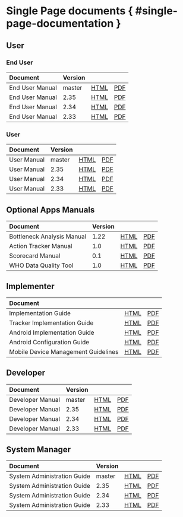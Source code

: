 
# Single Page documents { #single-page-documentation }

## User

### End User

|Document|Version|||
|:---------|---|---|---|
|End User Manual|master|[HTML](/full/en/use/user-guides/dhis-core-version-master/dhis2-end-user-manual.html)|[PDF](/full/en/use/user-guides/dhis-core-version-master/dhis2-end-user-manual.pdf)|
|End User Manual|2.35|[HTML](/full/en/use/user-guides/dhis-core-version-235/dhis2-end-user-manual.html)|[PDF](/full/en/use/user-guides/dhis-core-version-235/dhis2-end-user-manual.pdf)|
|End User Manual|2.34|[HTML](/full/en/use/user-guides/dhis-core-version-234/dhis2-end-user-manual.html)|[PDF](/full/en/use/user-guides/dhis-core-version-234/dhis2-end-user-manual.pdf)|
|End User Manual|2.33|[HTML](/full/en/use/user-guides/dhis-core-version-233/dhis2-end-user-manual.html)|[PDF](/full/en/use/user-guides/dhis-core-version-233/dhis2-end-user-manual.pdf)|

### User

|Document|Version|||
|:---------|---|---|---|
|User Manual|master|[HTML](/full/en/use/user-guides/dhis-core-version-master/dhis2-user-manual.html)|[PDF](/full/en/use/user-guides/dhis-core-version-master/dhis2-user-manual.pdf)|
|User Manual|2.35|[HTML](/full/en/use/user-guides/dhis-core-version-235/dhis2-user-manual.html)|[PDF](/full/en/use/user-guides/dhis-core-version-235/dhis2-user-manual.pdf)|
|User Manual|2.34|[HTML](/full/en/use/user-guides/dhis-core-version-234/dhis2-user-manual.html)|[PDF](/full/en/use/user-guides/dhis-core-version-234/dhis2-user-manual.pdf)|
|User Manual|2.33|[HTML](/full/en/use/user-guides/dhis-core-version-233/dhis2-user-manual.html)|[PDF](/full/en/use/user-guides/dhis-core-version-233/dhis2-user-manual.pdf)|

## Optional Apps Manuals

|Document|Version|||
|:---------|---|---|---|
|Bottleneck Analysis Manual|1.22|[HTML](/full/en/use/optional-apps/bottleneck-analysis-app/app-version-122.html)|[PDF](/full/en/use/optional-apps/bottleneck-analysis-app/app-version-122.pdf)|
|Action Tracker Manual|1.0|[HTML](/full/en/use/optional-apps/action-tracker-app.html)|[PDF](/full/en/use/optional-apps/action-tracker-app.pdf)|
|Scorecard Manual|0.1|[HTML](/full/en/use/optional-apps/interactive-scorecard-ap-manual.html)|[PDF](/full/en/use/optional-apps/interactive-scorecard-ap-manual.pdf)|
|WHO Data Quality Tool|1.0|[HTML](/full/en/use/optional-apps/who-data-quality-tool-manual.html)|[PDF](/full/en/use/optional-apps/who-data-quality-tool-manual.pdf)|

## Implementer

|Document|||
|:------|---|---|
|Implementation Guide|[HTML](/full/en/implement/dhis2-implementation-guide.html)|[PDF](/full/en/implement/dhis2-implementation-guide.pdf)|
|Tracker Implementation Guide|[HTML](/full/en/implement/dhis2-tracker-implementation-guide.html)|[PDF](/full/en/implement/dhis2-tracker-implementation-guide.pdf)|
|Android Implementation Guide|[HTML](/full/en/implement/dhis2-android-implementation-guide.html)|[PDF](/full/en/implement/dhis2-android-implementation-guide.pdf)|
|Android Configuration Guide|[HTML](/full/en/implement/dhis2-android-configuration-guide.html)|[PDF](/full/en/implement/dhis2-android-configuration-guide.pdf)|
|Mobile Device Management Guidelines|[HTML](/full/en/implement/mobile-device-management-guidelines.html)|[PDF](/full/en/implement/mobile-device-management-guidelines.pdf)|

## Developer

|Document|Version|||
|:---------|---|---|---|
|Developer Manual|master|[HTML](/full/en/develop/developer-reference/dhis-core-version-master/web-api.html)|[PDF](/full/en/develop/developer-reference/dhis-core-version-master/web-api.pdf)|
|Developer Manual|2.35|[HTML](/full/en/develop/developer-reference/dhis-core-version-235/web-api.html)|[PDF](/full/en/develop/developer-reference/dhis-core-version-235/web-api.pdf)|
|Developer Manual|2.34|[HTML](/full/en/develop/developer-reference/dhis-core-version-234/web-api.html)|[PDF](/full/en/develop/developer-reference/dhis-core-version-234/web-api.pdf)|
|Developer Manual|2.33|[HTML](/full/en/develop/developer-reference/dhis-core-version-233/web-api.html)|[PDF](/full/en/develop/developer-reference/dhis-core-version-233/web-api.pdf)|

## System Manager

|Document|Version|||
|:---------|---|---|---|
|System Administration Guide|master|[HTML](/full/en/manage/dhis-core-version-master/performing-system-administration.html)|[PDF](/full/en/manage/dhis-core-version-master/performing-system-administration.pdf)|
|System Administration Guide|2.35|[HTML](/full/en/manage/dhis-core-version-235/performing-system-administration.html)|[PDF](/full/en/manage/dhis-core-version-235/performing-system-administration.pdf)|
|System Administration Guide|2.34|[HTML](/full/en/manage/dhis-core-version-234/performing-system-administration.html)|[PDF](/full/en/manage/dhis-core-version-234/performing-system-administration.pdf)|
|System Administration Guide|2.33|[HTML](/full/en/manage/dhis-core-version-233/performing-system-administration.html)|[PDF](/full/en/manage/dhis-core-version-233/performing-system-administration.pdf)|
